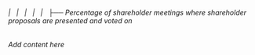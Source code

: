 ###### |   |   |   |   |   ├── Percentage of shareholder meetings where shareholder proposals are presented and voted on

*Add content here*